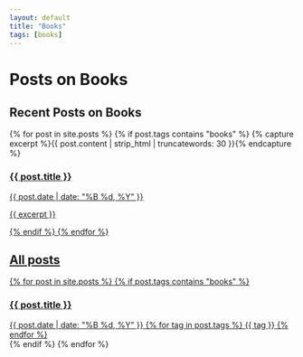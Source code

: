 ```yaml
---
layout: default
title: "Books"
tags: [books]
---
```


# Posts on Books

<section class="recent-posts">
    <h2>Recent Posts on Books</h2>
    <div>
        {% for post in site.posts %}
            {% if post.tags contains "books" %}
            {% capture excerpt %}{{ post.content | strip_html | truncatewords: 30 }}{% endcapture %}
            <a href="{{ post.url }}" class="post-preview-link">
            <article>
                <h3 class="post-title">{{ post.title }}</h3>
                <div class="post-meta">
                    <span class="post-date">{{ post.date | date: "%B %d, %Y" }}</span>
                </div>
                <p class="post-excerpt">{{ excerpt }}</p>
            </article>
            {% endif %}
        {% endfor %}
    </div>
</section>

<section class="Personal-posts">
    <h2>All posts</h2>
    <div class="post-cloud">
        {% for post in site.posts %}
            {% if post.tags contains "books" %}
            <a href="{{ post.url }}" class="post-preview-link">
                <article>
                    <h3 class="post-title">{{ post.title }}</h3>
                    <div class="post-meta">
                        <span class="post-date">{{ post.date | date: "%B %d, %Y" }}</span>
                        {% for tag in post.tags %}
                            <span class="post-tag">{{ tag }}</span>
                        {% endfor %}
                    </div>
                </article>
            </a>
            {% endif %}
        {% endfor %}
    </div>
</section>
